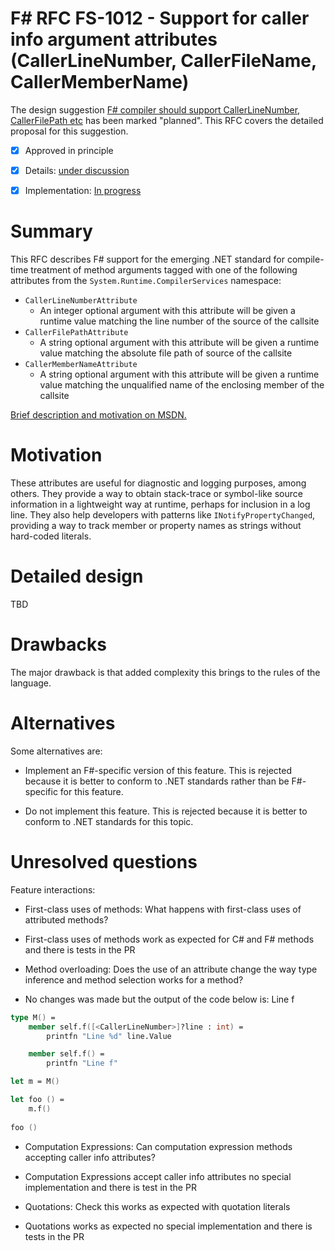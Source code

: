 # F# RFC FS-1012 - Support for caller info argument attributes (CallerLineNumber, CallerFileName, CallerMemberName)

The design suggestion [F# compiler should support CallerLineNumber, CallerFilePath etc](https://fslang.uservoice.com/forums/245727-f-language/suggestions/8899330-f-compiler-should-support-callerlinenumber-calle) has been marked "planned".
This RFC covers the detailed proposal for this suggestion.

* [x] Approved in principle
* [x] Details: [under discussion](https://github.com/fsharp/FSharpLangDesign/issues/84)
* [x] Implementation: [In progress](https://github.com/Microsoft/visualfsharp/issues/1114)


# Summary
[summary]: #summary

This RFC describes F# support for the emerging .NET standard for compile-time treatment of method arguments tagged with one of
the following attributes from the `System.Runtime.CompilerServices` namespace:

  - `CallerLineNumberAttribute`
    - An integer optional argument with this attribute will be given a runtime value matching the line number of the source of the callsite
  - `CallerFilePathAttribute`
    - A string optional argument with this attribute will be given a runtime value matching the absolute file path of source of the callsite
  - `CallerMemberNameAttribute`
    - A string optional argument with this attribute will be given a runtime value matching the unqualified name of the enclosing member of the callsite

[Brief description and motivation on MSDN.](https://msdn.microsoft.com/en-us/library/hh534540.aspx)

# Motivation
[motivation]: #motivation

These attributes are useful for diagnostic and logging purposes, among others. They provide a way to obtain stack-trace or symbol-like source
information in a lightweight way at runtime, perhaps for inclusion in a log line. They also help developers with patterns like `INotifyPropertyChanged`,
providing a way to track member or property names as strings without hard-coded literals.

# Detailed design
[design]: #detailed-design

TBD

# Drawbacks
[drawbacks]: #drawbacks

The major drawback is that added complexity this brings to the rules of the language.

# Alternatives
[alternatives]: #alternatives

Some alternatives are:

- Implement an F#-specific version of this feature.  This is rejected because it is better to conform to .NET standards rather than be F#-specific for this feature.

- Do not implement this feature.  This is rejected because it is better to conform to .NET standards for this topic.


# Unresolved questions
[unresolved]: #unresolved-questions

Feature interactions:

- First-class uses of methods: What happens with first-class uses of attributed methods?
- First-class uses of methods work as expected for C# and F# methods and there is tests in the PR

- Method overloading: Does the use of an attribute change the way type inference and method selection works for a method?
- No changes was made but the output of the code below is: Line f

```fsharp
type M() =
    member self.f([<CallerLineNumber>]?line : int) =
        printfn "Line %d" line.Value

    member self.f() =
        printfn "Line f"

let m = M()

let foo () =
    m.f()
    
foo ()

```

- Computation Expressions: Can computation expression methods accepting caller info attributes?
- Computation Expressions accept caller info attributes no special implementation and there is test in the PR 

- Quotations: Check this works as expected with quotation literals
- Quotations works as expected no special implementation and there is tests in the PR

